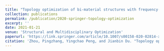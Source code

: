 ```yaml
---
title: "Topology optimization of bi-material structures with frequency-domain objectives using time-domain simulation and sensitivity analysis"
collection: publications
permalink: /publication/2020-springer-topology-optimization
excerpt: ''
date: 2021-01-21
venue: 'Structural and Multidisciplinary Optimization'
paperurl: 'https://link.springer.com/article/10.1007/s00158-020-02814-x'
citation: 'Zhou, Pingzhang, Yingchao Peng, and Jianbin Du. "Topology optimization of bi-material structures with frequency-domain objectives using time-domain simulation and sensitivity analysis." Structural and Multidisciplinary Optimization 63.2 (2021): 575-593.'
---
```


